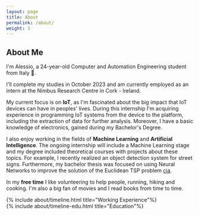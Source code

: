```yaml
---
layout: page
title: About
permalink: /about/
weight: 3
---
```


## **About Me**

I'm Alessio, a 24-year-old Computer and Automation Engineering student from Italy :wave:.

I'll complete my studies in October 2023 and am currently employed as an intern at the Nimbus Research Centre in Cork - Ireland.

My current focus is on **IoT**, as I'm fascinated about the big impact that IoT devices can have in peoples' lives. During this internship I'm acquiring experience in programming IoT systems from the device to the platform, including the extraction of data for further analysis. Moreover, I have a basic knowledge of electronics, gained during my Bachelor's Degree.

I also enjoy working in the fields of **Machine Learning** and **Artificial Intelligence**. The ongoing internship will include a Machine Learning stage and my degree included theoretical courses with projects about these topics. For example, I recently realized an object detection system for street signs. Furthermore, my bachelor thesis was focused on using Neural Networks to improve the solution of the Euclidean TSP problem [cia](http://google.com).

In my **free time** I like volunteering to help people, running, hiking and cooking. I'm also a big fan of movies and I read books from time to time.

<div class="mb-4"></div>

<!-- <div class="row">
{% include about/skills.html title="Programming Skills" source=site.data.programming-skills %}
{% include about/skills.html title="Other Skills" source=site.data.other-skills %}
</div> -->

<div class="row">
{% include about/timeline.html title="Working Experience"%}
</div>

<div class="row">
{% include about/timeline-edu.html title="Education"%}
</div>